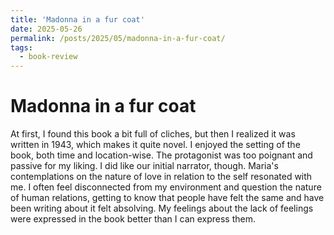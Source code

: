 ```yaml
---
title: 'Madonna in a fur coat'
date: 2025-05-26
permalink: /posts/2025/05/madonna-in-a-fur-coat/
tags:
  - book-review
---
```


# Madonna in a fur coat 
At first, I found this book a bit full of cliches, but then I realized it was written in 1943, which makes it quite novel. I enjoyed the setting of the book, both time and location-wise. The protagonist was too poignant and passive for my liking. I did like our initial narrator, though. Maria's contemplations on the nature of love in relation to the self resonated with me. I often feel disconnected from my environment and question the nature of human relations, getting to know that people have felt the same and have been writing about it felt absolving. My feelings about the lack of feelings were expressed in the book better than I can express them. 
